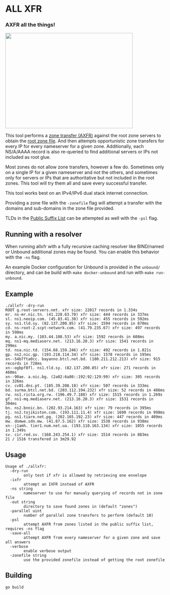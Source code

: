 # ALL XFR

### AXFR all the things!

<img src="https://user-images.githubusercontent.com/164192/69487828-764bc280-0e15-11ea-8f67-41dd27ac32d8.jpg" width="400" height="300">

This tool performs a [zone transfer (AXFR)](https://en.wikipedia.org/wiki/DNS_zone_transfer) against the root zone servers to obtain the [root zone file](https://www.iana.org/domains/root/files). And then attempts opportunistic zone transfers for every IP for every nameserver for a given zone. Additionally, each NS/A/AAAA record is also re-queried to find additional servers or IPs not included as root glue.

Most zones do not allow zone transfers, however a few do. Sometimes only on a single IP for a given nameserver and not the others, and sometimes only for servers or IPs that are authoritative but not included in the root zones. This tool will try them all and save every successful transfer.

This tool works best on an IPv4/IPv6 dual stack internet connection.

Providing a zone file with the `-zonefile` flag will attempt a transfer with the domains and sub-domains in the zone file provided.

TLDs in the [Public Suffix List](https://publicsuffix.org/) can be attempted as well with the `-psl` flag.

## Running with a resolver

When running allxfr with a fully recursive caching resolver like BIND/named or Unbound additional zones may be found. You can enable this behavior with the `-ns` flag.

An example Docker configuration for Unbound is provided in the `unbound/` directory, and can be build with `make docker-unbound` and run with `make run-unbound`.

## Example

```
./allxfr -dry-run
ROOT g.root-servers.net. xfr size: 22017 records in 1.334s
mr. ns-mr.nic.tn. (41.228.63.70) xfr size: 444 records in 337ms
sl. ns1.neoip.com. (45.83.41.38) xfr size: 455 records in 592ms
sy. ns1.tld.sy. (82.137.200.85) xfr size: 1594 records in 870ms
cd. ns-root-2.scpt-network.com. (41.79.235.67) xfr size: 497 records in 598ms
my. a.nic.my. (103.44.108.53) xfr size: 1592 records in 608ms
mq. ns1-mq.mediaserv.net. (213.16.20.3) xfr size: 1541 records in 299ms
td. nsa.nic.td. (154.68.159.246) xfr size: 492 records in 1.821s
gp. ns2.nic.gp. (193.218.114.34) xfr size: 1578 records in 195ms
xn--54b7fta0cc. bayanno.btcl.net.bd. (180.211.212.213) xfr size: 915 records in 728ms
xn--ogbpf8fl. ns1.tld.sy. (82.137.200.85) xfr size: 271 records in 460ms
xn--90ae. a.nic.bg. (2a02:6a80::192:92:129:99) xfr size: 305 records in 326ms
cv. cv01.dns.pt. (185.39.208.18) xfr size: 507 records in 333ms
bd. surma.btcl.net.bd. (203.112.194.232) xfr size: 52 records in 486ms
rw. ns1.ricta.org.rw. (196.49.7.188) xfr size: 1515 records in 1.269s
gf. ns1-mq.mediaserv.net. (213.16.20.3) xfr size: 1531 records in 304ms
bn. ns2.bnnic.bn. (202.93.214.163) xfr size: 79 records in 395ms
tj. ns2.tojikiston.com. (193.111.11.4) xfr size: 1690 records in 998ms
pg. ns1.tiare.net.pg. (202.165.192.23) xfr size: 447 records in 409ms
mw. domwe.sdn.mw. (41.87.5.162) xfr size: 1538 records in 938ms
xn--j1amh. tier1.num.net.ua. (193.110.163.134) xfr size: 1055 records in 1.349s
sv. cir.red.sv. (168.243.254.1) xfr size: 1514 records in 883ms
21 / 1516 transfered in 3m29.92
```

## Usage

```
Usage of ./allxfr:
  -dry-run
        only test if xfr is allowed by retrieving one envelope
  -ixfr
        attempt an IXFR instead of AXFR
  -ns string
        nameserver to use for manualy querying of records not in zone file
  -out string
        directory to save found zones in (default "zones")
  -parallel uint
        number of parallel zone transfers to perform (default 10)
  -psl
        attempt AXFR from zones listed in the public suffix list, requires -ns flag
  -save-all
        attempt AXFR from every nameserver for a given zone and save all answers
  -verbose
        enable verbose output
  -zonefile string
        use the provided zonefile instead of getting the root zonefile
```

## Building

```
go build
```
